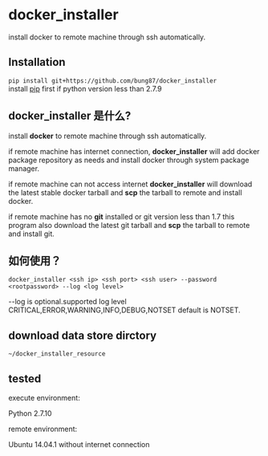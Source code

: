 # docker_installer  

install docker to remote machine through ssh automatically.  

## Installation
`pip install git+https://github.com/bung87/docker_installer`  
install [pip](https://pip.pypa.io/en/latest/installing/) first if python version less than 2.7.9

## docker_installer 是什么?  

install **docker** to remote machine through ssh automatically.  

if remote machine has internet connection, **docker_installer** will add docker package repository as needs and install docker through system package manager.

if remote machine can not access internet **docker_installer** will download the latest stable docker tarball and **scp** the tarball to remote and install docker.  

if remote machine has no **git** installed or git version less than 1.7 this program also download the latest git tarball and **scp** the tarball to remote and install git.


## 如何使用？  

`docker_installer <ssh ip> <ssh port> <ssh user> --password <rootpassword> --log <log level>`

--log is optional.supported log level CRITICAL,ERROR,WARNING,INFO,DEBUG,NOTSET default is NOTSET.

## download data store dirctory

`~/docker_installer_resource`

## tested 
execute environment:  

Python 2.7.10 

remote environment:  

Ubuntu 14.04.1 without  internet connection

